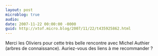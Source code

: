 ```yaml
---
layout: post
microblog: true
audio: 
date: 2007-11-22 00:00:00 -0000
guid: http://xtof.micro.blog/2007/11/22/t435925862.html
---
```

Merci les Oliviers pour cette très belle rencontre avec Michel Authier (arbres de connaissance). Auriez-vous des liens à me recommander ?
